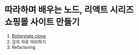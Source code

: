 <h1> 따라하며 배우는 노드, 리액트 시리즈   <br>
쇼핑몰 사이트 만들기</h1>

1. [Bolierplate clone](https://github.com/jaewonhimnae/boilerplate-mern-stack)
2. 강의 자료 따라하기
3. Refactoring
